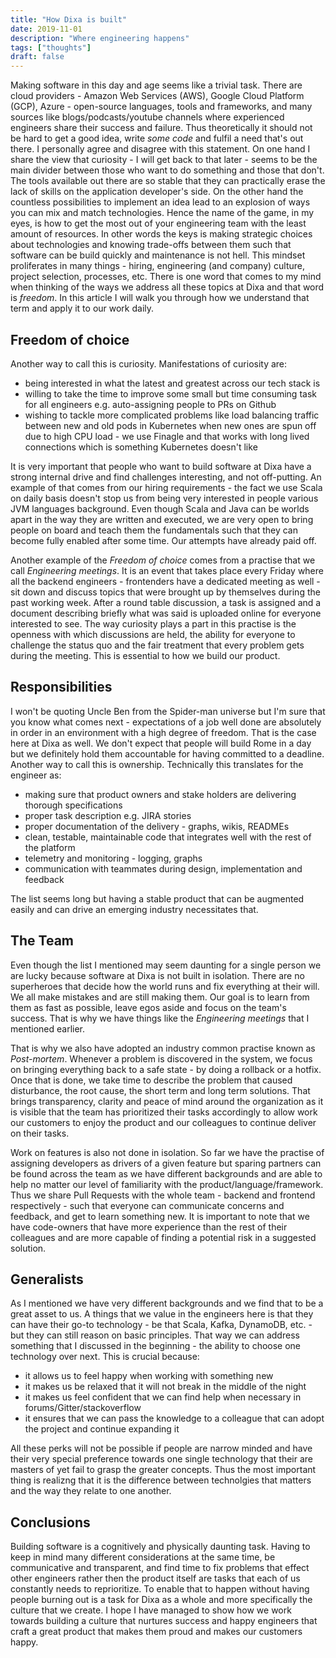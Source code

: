 ```yaml
---
title: "How Dixa is built"
date: 2019-11-01
description: "Where engineering happens"
tags: ["thoughts"]
draft: false
---
```


Making software in this day and age seems like a trivial task. There are cloud providers - Amazon Web Services (AWS), Google Cloud Platform (GCP), Azure - open-source languages, tools and frameworks, and many sources like blogs/podcasts/youtube channels where experienced engineers share their success and failure. Thus theoretically it should not be hard to get a good idea, write *some code* and fulfil a need that's out there. I personally agree and disagree with this statement. On one hand I share the view that curiosity - I will get back to that later - seems to be the main divider between those who want to do something and those that don't. The tools available out there are so stable that they can practically erase the lack of skills on the application developer's side. On the other hand the countless possibilities to implement an idea lead to an explosion of ways you can mix and match technologies. Hence the name of the game, in my eyes, is how to get the most out of your engineering team with the least amount of resources. In other words the keys is making strategic choices about technologies and knowing trade-offs between them such that software can be build quickly and maintenance is not hell. This mindset proliferates in many things - hiring, engineering (and company) culture, project selection, processes, etc. There is one word that comes to my mind when thinking of the ways we address all these topics at Dixa and that word is *freedom*. In this article I will walk you through how we understand that term and apply it to our work daily.

## Freedom of choice

Another way to call this is curiosity. Manifestations of curiosity are:

- being interested in what the latest and greatest across our tech stack is
- willing to take the time to improve some small but time consuming task for all engineers e.g. auto-assigning people to PRs on Github
- wishing to tackle more complicated problems like load balancing traffic between new and old pods in Kubernetes when new ones are spun off due to high CPU load - we use Finagle and that works with long lived connections which is something Kubernetes doesn't like

It is very important that people who want to build software at Dixa have a strong internal drive and find challenges interesting, and not off-putting. An example of that comes from our hiring requirements - the fact we use Scala on daily basis doesn't stop us from being very interested in people various JVM languages background. Even though Scala and Java can be worlds apart in the way they are written and executed, we are very open to bring people on board and teach them the fundamentals such that they can become fully enabled after some time. Our attempts have already paid off.

Another example of the *Freedom of choice* comes from a practise that we call *Engineering meetings*. It is an event that takes place every Friday where all the backend engineers - frontenders have a dedicated meeting as well - sit down and discuss topics that were brought up by themselves during the past working week. After a round table discussion, a task is assigned and a document describing briefly what was said is uploaded online for everyone interested to see. The way curiosity plays a part in this practise is the openness with which discussions are held, the ability for everyone to challenge the status quo and the fair treatment that every problem gets during the meeting. This is essential to how we build our product.

## Responsibilities

I won't be quoting Uncle Ben from the Spider-man universe but I'm sure that you know what comes next - expectations of a job well done are absolutely in order in an environment with a high degree of freedom. That is the case here at Dixa as well. We don't expect that people will build Rome in a day but we definitely hold them accountable for having committed to a deadline. Another way to call this is ownership. Technically this translates for the engineer as:

- making sure that product owners and stake holders are delivering thorough specifications
- proper task description e.g. JIRA stories
- proper documentation of the delivery - graphs, wikis, READMEs
- clean, testable, maintainable code that integrates well with the rest of the platform
- telemetry and monitoring - logging, graphs
- communication with teammates during design, implementation and feedback

The list seems long but having a stable product that can be augmented easily and can drive an emerging industry necessitates that.

## The Team

Even though the list I mentioned may seem daunting for a single person we are lucky because software at Dixa is not built in isolation. There are no superheroes that decide how the world runs and fix everything at their will. We all make mistakes and are still making them. Our goal is to learn from them as fast as possible, leave egos aside and focus on the team's success. That is why we have things like the *Engineering meetings* that I mentioned earlier.

That is why we also have adopted an industry common practise known as *Post-mortem*. Whenever a problem is discovered in the system, we focus on bringing everything back to a safe state - by doing a rollback or a hotfix. Once that is done, we take time to describe the problem that caused disturbance, the root cause, the short term and long term solutions. That brings transparency, clarity and peace of mind around the organization as it is visible that the team has prioritized their tasks accordingly to allow work our customers to enjoy the product and our colleagues to continue deliver on their tasks.

Work on features is also not done in isolation. So far we have the practise of assigning developers as drivers of a given feature but sparing partners can be found across the team as we have different backgrounds and are able to help no matter our level of familiarity with the product/language/framework. Thus we share Pull Requests with the whole team - backend and frontend respectively - such that everyone can communicate concerns and feedback, and get to learn something new. It is important to note that we have code-owners that have more experience than the rest of their colleagues and are more capable of finding a potential risk in a suggested solution.

## Generalists

As I mentioned we have very different backgrounds and we find that to be a great asset to us. A things that we value in the engineers here is that they can have their go-to technology - be that Scala, Kafka, DynamoDB, etc. - but they can still reason on basic principles. That way we can address something that I discussed in the beginning - the ability to choose one technology over next. This is crucial because:

- it allows us to feel happy when working with something new
- it makes us be relaxed that it will not break in the middle of the night
- it makes us feel confident that we can find help when necessary in forums/Gitter/stackoverflow
- it ensures that we can pass the knowledge to a colleague that can adopt the project and continue expanding it

All these perks will not be possible if people are narrow minded and have their very special preference towards one single technology that their are masters of yet fail to grasp the greater concepts. Thus the most important thing is realizng that it is the difference between technolgies that matters and the way they relate to one another.

## Conclusions

Building software is a cognitively and physically daunting task. Having to keep in mind many different considerations at the same time, be communicative and transparent, and find time to fix problems that effect other engineers rather then the product itself are tasks that each of us constantly needs to reprioritize. To enable that to happen without having people burning out is a task for Dixa as a whole and more specifically the culture that we create. I hope I have managed to show how we work towards building a culture that nurtures success and happy engineers that craft a great product that makes them proud and makes our customers happy.
